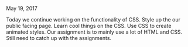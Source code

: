 May 19, 2017


Today we continue working on the functionality of CSS.  Style up the our public facing page.  Learn cool things on the CSS.  Use CSS to create animated styles.  Our assignment is to mainly use a lot of HTML and CSS.  Still need to catch up with the assignments.
